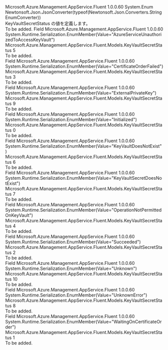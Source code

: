 <Type Name="KeyVaultSecretStatus" FullName="Microsoft.Azure.Management.AppService.Fluent.Models.KeyVaultSecretStatus">
  <TypeSignature Language="C#" Value="public enum KeyVaultSecretStatus" />
  <TypeSignature Language="ILAsm" Value=".class public auto ansi sealed KeyVaultSecretStatus extends System.Enum" />
  <TypeSignature Language="DocId" Value="T:Microsoft.Azure.Management.AppService.Fluent.Models.KeyVaultSecretStatus" />
  <TypeSignature Language="VB.NET" Value="Public Enum KeyVaultSecretStatus" />
  <TypeSignature Language="F#" Value="type KeyVaultSecretStatus = " />
  <AssemblyInfo>
    <AssemblyName>Microsoft.Azure.Management.AppService.Fluent</AssemblyName>
    <AssemblyVersion>1.0.0.60</AssemblyVersion>
  </AssemblyInfo>
  <Base>
    <BaseTypeName>System.Enum</BaseTypeName>
  </Base>
  <Attributes>
    <Attribute>
      <AttributeName>Newtonsoft.Json.JsonConverter(typeof(Newtonsoft.Json.Converters.StringEnumConverter))</AttributeName>
    </Attribute>
  </Attributes>
  <Docs>
    <summary>
            KeyVaultSecretStatus の値を定義します。
            </summary>
    <remarks>To be added.</remarks>
  </Docs>
  <Members>
    <Member MemberName="AzureServiceUnauthorizedToAccessKeyVault">
      <MemberSignature Language="C#" Value="AzureServiceUnauthorizedToAccessKeyVault" />
      <MemberSignature Language="ILAsm" Value=".field public static literal valuetype Microsoft.Azure.Management.AppService.Fluent.Models.KeyVaultSecretStatus AzureServiceUnauthorizedToAccessKeyVault = int32(5)" />
      <MemberSignature Language="DocId" Value="F:Microsoft.Azure.Management.AppService.Fluent.Models.KeyVaultSecretStatus.AzureServiceUnauthorizedToAccessKeyVault" />
      <MemberSignature Language="VB.NET" Value="AzureServiceUnauthorizedToAccessKeyVault" />
      <MemberSignature Language="F#" Value="AzureServiceUnauthorizedToAccessKeyVault = 5" Usage="Microsoft.Azure.Management.AppService.Fluent.Models.KeyVaultSecretStatus.AzureServiceUnauthorizedToAccessKeyVault" />
      <MemberType>Field</MemberType>
      <AssemblyInfo>
        <AssemblyName>Microsoft.Azure.Management.AppService.Fluent</AssemblyName>
        <AssemblyVersion>1.0.0.60</AssemblyVersion>
      </AssemblyInfo>
      <Attributes>
        <Attribute>
          <AttributeName>System.Runtime.Serialization.EnumMember(Value="AzureServiceUnauthorizedToAccessKeyVault")</AttributeName>
        </Attribute>
      </Attributes>
      <ReturnValue>
        <ReturnType>Microsoft.Azure.Management.AppService.Fluent.Models.KeyVaultSecretStatus</ReturnType>
      </ReturnValue>
      <MemberValue>5</MemberValue>
      <Docs>
        <summary>To be added.</summary>
      </Docs>
    </Member>
    <Member MemberName="CertificateOrderFailed">
      <MemberSignature Language="C#" Value="CertificateOrderFailed" />
      <MemberSignature Language="ILAsm" Value=".field public static literal valuetype Microsoft.Azure.Management.AppService.Fluent.Models.KeyVaultSecretStatus CertificateOrderFailed = int32(3)" />
      <MemberSignature Language="DocId" Value="F:Microsoft.Azure.Management.AppService.Fluent.Models.KeyVaultSecretStatus.CertificateOrderFailed" />
      <MemberSignature Language="VB.NET" Value="CertificateOrderFailed" />
      <MemberSignature Language="F#" Value="CertificateOrderFailed = 3" Usage="Microsoft.Azure.Management.AppService.Fluent.Models.KeyVaultSecretStatus.CertificateOrderFailed" />
      <MemberType>Field</MemberType>
      <AssemblyInfo>
        <AssemblyName>Microsoft.Azure.Management.AppService.Fluent</AssemblyName>
        <AssemblyVersion>1.0.0.60</AssemblyVersion>
      </AssemblyInfo>
      <Attributes>
        <Attribute>
          <AttributeName>System.Runtime.Serialization.EnumMember(Value="CertificateOrderFailed")</AttributeName>
        </Attribute>
      </Attributes>
      <ReturnValue>
        <ReturnType>Microsoft.Azure.Management.AppService.Fluent.Models.KeyVaultSecretStatus</ReturnType>
      </ReturnValue>
      <MemberValue>3</MemberValue>
      <Docs>
        <summary>To be added.</summary>
      </Docs>
    </Member>
    <Member MemberName="ExternalPrivateKey">
      <MemberSignature Language="C#" Value="ExternalPrivateKey" />
      <MemberSignature Language="ILAsm" Value=".field public static literal valuetype Microsoft.Azure.Management.AppService.Fluent.Models.KeyVaultSecretStatus ExternalPrivateKey = int32(9)" />
      <MemberSignature Language="DocId" Value="F:Microsoft.Azure.Management.AppService.Fluent.Models.KeyVaultSecretStatus.ExternalPrivateKey" />
      <MemberSignature Language="VB.NET" Value="ExternalPrivateKey" />
      <MemberSignature Language="F#" Value="ExternalPrivateKey = 9" Usage="Microsoft.Azure.Management.AppService.Fluent.Models.KeyVaultSecretStatus.ExternalPrivateKey" />
      <MemberType>Field</MemberType>
      <AssemblyInfo>
        <AssemblyName>Microsoft.Azure.Management.AppService.Fluent</AssemblyName>
        <AssemblyVersion>1.0.0.60</AssemblyVersion>
      </AssemblyInfo>
      <Attributes>
        <Attribute>
          <AttributeName>System.Runtime.Serialization.EnumMember(Value="ExternalPrivateKey")</AttributeName>
        </Attribute>
      </Attributes>
      <ReturnValue>
        <ReturnType>Microsoft.Azure.Management.AppService.Fluent.Models.KeyVaultSecretStatus</ReturnType>
      </ReturnValue>
      <MemberValue>9</MemberValue>
      <Docs>
        <summary>To be added.</summary>
      </Docs>
    </Member>
    <Member MemberName="Initialized">
      <MemberSignature Language="C#" Value="Initialized" />
      <MemberSignature Language="ILAsm" Value=".field public static literal valuetype Microsoft.Azure.Management.AppService.Fluent.Models.KeyVaultSecretStatus Initialized = int32(0)" />
      <MemberSignature Language="DocId" Value="F:Microsoft.Azure.Management.AppService.Fluent.Models.KeyVaultSecretStatus.Initialized" />
      <MemberSignature Language="VB.NET" Value="Initialized" />
      <MemberSignature Language="F#" Value="Initialized = 0" Usage="Microsoft.Azure.Management.AppService.Fluent.Models.KeyVaultSecretStatus.Initialized" />
      <MemberType>Field</MemberType>
      <AssemblyInfo>
        <AssemblyName>Microsoft.Azure.Management.AppService.Fluent</AssemblyName>
        <AssemblyVersion>1.0.0.60</AssemblyVersion>
      </AssemblyInfo>
      <Attributes>
        <Attribute>
          <AttributeName>System.Runtime.Serialization.EnumMember(Value="Initialized")</AttributeName>
        </Attribute>
      </Attributes>
      <ReturnValue>
        <ReturnType>Microsoft.Azure.Management.AppService.Fluent.Models.KeyVaultSecretStatus</ReturnType>
      </ReturnValue>
      <MemberValue>0</MemberValue>
      <Docs>
        <summary>To be added.</summary>
      </Docs>
    </Member>
    <Member MemberName="KeyVaultDoesNotExist">
      <MemberSignature Language="C#" Value="KeyVaultDoesNotExist" />
      <MemberSignature Language="ILAsm" Value=".field public static literal valuetype Microsoft.Azure.Management.AppService.Fluent.Models.KeyVaultSecretStatus KeyVaultDoesNotExist = int32(6)" />
      <MemberSignature Language="DocId" Value="F:Microsoft.Azure.Management.AppService.Fluent.Models.KeyVaultSecretStatus.KeyVaultDoesNotExist" />
      <MemberSignature Language="VB.NET" Value="KeyVaultDoesNotExist" />
      <MemberSignature Language="F#" Value="KeyVaultDoesNotExist = 6" Usage="Microsoft.Azure.Management.AppService.Fluent.Models.KeyVaultSecretStatus.KeyVaultDoesNotExist" />
      <MemberType>Field</MemberType>
      <AssemblyInfo>
        <AssemblyName>Microsoft.Azure.Management.AppService.Fluent</AssemblyName>
        <AssemblyVersion>1.0.0.60</AssemblyVersion>
      </AssemblyInfo>
      <Attributes>
        <Attribute>
          <AttributeName>System.Runtime.Serialization.EnumMember(Value="KeyVaultDoesNotExist")</AttributeName>
        </Attribute>
      </Attributes>
      <ReturnValue>
        <ReturnType>Microsoft.Azure.Management.AppService.Fluent.Models.KeyVaultSecretStatus</ReturnType>
      </ReturnValue>
      <MemberValue>6</MemberValue>
      <Docs>
        <summary>To be added.</summary>
      </Docs>
    </Member>
    <Member MemberName="KeyVaultSecretDoesNotExist">
      <MemberSignature Language="C#" Value="KeyVaultSecretDoesNotExist" />
      <MemberSignature Language="ILAsm" Value=".field public static literal valuetype Microsoft.Azure.Management.AppService.Fluent.Models.KeyVaultSecretStatus KeyVaultSecretDoesNotExist = int32(7)" />
      <MemberSignature Language="DocId" Value="F:Microsoft.Azure.Management.AppService.Fluent.Models.KeyVaultSecretStatus.KeyVaultSecretDoesNotExist" />
      <MemberSignature Language="VB.NET" Value="KeyVaultSecretDoesNotExist" />
      <MemberSignature Language="F#" Value="KeyVaultSecretDoesNotExist = 7" Usage="Microsoft.Azure.Management.AppService.Fluent.Models.KeyVaultSecretStatus.KeyVaultSecretDoesNotExist" />
      <MemberType>Field</MemberType>
      <AssemblyInfo>
        <AssemblyName>Microsoft.Azure.Management.AppService.Fluent</AssemblyName>
        <AssemblyVersion>1.0.0.60</AssemblyVersion>
      </AssemblyInfo>
      <Attributes>
        <Attribute>
          <AttributeName>System.Runtime.Serialization.EnumMember(Value="KeyVaultSecretDoesNotExist")</AttributeName>
        </Attribute>
      </Attributes>
      <ReturnValue>
        <ReturnType>Microsoft.Azure.Management.AppService.Fluent.Models.KeyVaultSecretStatus</ReturnType>
      </ReturnValue>
      <MemberValue>7</MemberValue>
      <Docs>
        <summary>To be added.</summary>
      </Docs>
    </Member>
    <Member MemberName="OperationNotPermittedOnKeyVault">
      <MemberSignature Language="C#" Value="OperationNotPermittedOnKeyVault" />
      <MemberSignature Language="ILAsm" Value=".field public static literal valuetype Microsoft.Azure.Management.AppService.Fluent.Models.KeyVaultSecretStatus OperationNotPermittedOnKeyVault = int32(4)" />
      <MemberSignature Language="DocId" Value="F:Microsoft.Azure.Management.AppService.Fluent.Models.KeyVaultSecretStatus.OperationNotPermittedOnKeyVault" />
      <MemberSignature Language="VB.NET" Value="OperationNotPermittedOnKeyVault" />
      <MemberSignature Language="F#" Value="OperationNotPermittedOnKeyVault = 4" Usage="Microsoft.Azure.Management.AppService.Fluent.Models.KeyVaultSecretStatus.OperationNotPermittedOnKeyVault" />
      <MemberType>Field</MemberType>
      <AssemblyInfo>
        <AssemblyName>Microsoft.Azure.Management.AppService.Fluent</AssemblyName>
        <AssemblyVersion>1.0.0.60</AssemblyVersion>
      </AssemblyInfo>
      <Attributes>
        <Attribute>
          <AttributeName>System.Runtime.Serialization.EnumMember(Value="OperationNotPermittedOnKeyVault")</AttributeName>
        </Attribute>
      </Attributes>
      <ReturnValue>
        <ReturnType>Microsoft.Azure.Management.AppService.Fluent.Models.KeyVaultSecretStatus</ReturnType>
      </ReturnValue>
      <MemberValue>4</MemberValue>
      <Docs>
        <summary>To be added.</summary>
      </Docs>
    </Member>
    <Member MemberName="Succeeded">
      <MemberSignature Language="C#" Value="Succeeded" />
      <MemberSignature Language="ILAsm" Value=".field public static literal valuetype Microsoft.Azure.Management.AppService.Fluent.Models.KeyVaultSecretStatus Succeeded = int32(2)" />
      <MemberSignature Language="DocId" Value="F:Microsoft.Azure.Management.AppService.Fluent.Models.KeyVaultSecretStatus.Succeeded" />
      <MemberSignature Language="VB.NET" Value="Succeeded" />
      <MemberSignature Language="F#" Value="Succeeded = 2" Usage="Microsoft.Azure.Management.AppService.Fluent.Models.KeyVaultSecretStatus.Succeeded" />
      <MemberType>Field</MemberType>
      <AssemblyInfo>
        <AssemblyName>Microsoft.Azure.Management.AppService.Fluent</AssemblyName>
        <AssemblyVersion>1.0.0.60</AssemblyVersion>
      </AssemblyInfo>
      <Attributes>
        <Attribute>
          <AttributeName>System.Runtime.Serialization.EnumMember(Value="Succeeded")</AttributeName>
        </Attribute>
      </Attributes>
      <ReturnValue>
        <ReturnType>Microsoft.Azure.Management.AppService.Fluent.Models.KeyVaultSecretStatus</ReturnType>
      </ReturnValue>
      <MemberValue>2</MemberValue>
      <Docs>
        <summary>To be added.</summary>
      </Docs>
    </Member>
    <Member MemberName="Unknown">
      <MemberSignature Language="C#" Value="Unknown" />
      <MemberSignature Language="ILAsm" Value=".field public static literal valuetype Microsoft.Azure.Management.AppService.Fluent.Models.KeyVaultSecretStatus Unknown = int32(10)" />
      <MemberSignature Language="DocId" Value="F:Microsoft.Azure.Management.AppService.Fluent.Models.KeyVaultSecretStatus.Unknown" />
      <MemberSignature Language="VB.NET" Value="Unknown" />
      <MemberSignature Language="F#" Value="Unknown = 10" Usage="Microsoft.Azure.Management.AppService.Fluent.Models.KeyVaultSecretStatus.Unknown" />
      <MemberType>Field</MemberType>
      <AssemblyInfo>
        <AssemblyName>Microsoft.Azure.Management.AppService.Fluent</AssemblyName>
        <AssemblyVersion>1.0.0.60</AssemblyVersion>
      </AssemblyInfo>
      <Attributes>
        <Attribute>
          <AttributeName>System.Runtime.Serialization.EnumMember(Value="Unknown")</AttributeName>
        </Attribute>
      </Attributes>
      <ReturnValue>
        <ReturnType>Microsoft.Azure.Management.AppService.Fluent.Models.KeyVaultSecretStatus</ReturnType>
      </ReturnValue>
      <MemberValue>10</MemberValue>
      <Docs>
        <summary>To be added.</summary>
      </Docs>
    </Member>
    <Member MemberName="UnknownError">
      <MemberSignature Language="C#" Value="UnknownError" />
      <MemberSignature Language="ILAsm" Value=".field public static literal valuetype Microsoft.Azure.Management.AppService.Fluent.Models.KeyVaultSecretStatus UnknownError = int32(8)" />
      <MemberSignature Language="DocId" Value="F:Microsoft.Azure.Management.AppService.Fluent.Models.KeyVaultSecretStatus.UnknownError" />
      <MemberSignature Language="VB.NET" Value="UnknownError" />
      <MemberSignature Language="F#" Value="UnknownError = 8" Usage="Microsoft.Azure.Management.AppService.Fluent.Models.KeyVaultSecretStatus.UnknownError" />
      <MemberType>Field</MemberType>
      <AssemblyInfo>
        <AssemblyName>Microsoft.Azure.Management.AppService.Fluent</AssemblyName>
        <AssemblyVersion>1.0.0.60</AssemblyVersion>
      </AssemblyInfo>
      <Attributes>
        <Attribute>
          <AttributeName>System.Runtime.Serialization.EnumMember(Value="UnknownError")</AttributeName>
        </Attribute>
      </Attributes>
      <ReturnValue>
        <ReturnType>Microsoft.Azure.Management.AppService.Fluent.Models.KeyVaultSecretStatus</ReturnType>
      </ReturnValue>
      <MemberValue>8</MemberValue>
      <Docs>
        <summary>To be added.</summary>
      </Docs>
    </Member>
    <Member MemberName="WaitingOnCertificateOrder">
      <MemberSignature Language="C#" Value="WaitingOnCertificateOrder" />
      <MemberSignature Language="ILAsm" Value=".field public static literal valuetype Microsoft.Azure.Management.AppService.Fluent.Models.KeyVaultSecretStatus WaitingOnCertificateOrder = int32(1)" />
      <MemberSignature Language="DocId" Value="F:Microsoft.Azure.Management.AppService.Fluent.Models.KeyVaultSecretStatus.WaitingOnCertificateOrder" />
      <MemberSignature Language="VB.NET" Value="WaitingOnCertificateOrder" />
      <MemberSignature Language="F#" Value="WaitingOnCertificateOrder = 1" Usage="Microsoft.Azure.Management.AppService.Fluent.Models.KeyVaultSecretStatus.WaitingOnCertificateOrder" />
      <MemberType>Field</MemberType>
      <AssemblyInfo>
        <AssemblyName>Microsoft.Azure.Management.AppService.Fluent</AssemblyName>
        <AssemblyVersion>1.0.0.60</AssemblyVersion>
      </AssemblyInfo>
      <Attributes>
        <Attribute>
          <AttributeName>System.Runtime.Serialization.EnumMember(Value="WaitingOnCertificateOrder")</AttributeName>
        </Attribute>
      </Attributes>
      <ReturnValue>
        <ReturnType>Microsoft.Azure.Management.AppService.Fluent.Models.KeyVaultSecretStatus</ReturnType>
      </ReturnValue>
      <MemberValue>1</MemberValue>
      <Docs>
        <summary>To be added.</summary>
      </Docs>
    </Member>
  </Members>
</Type>